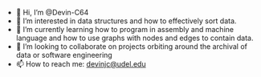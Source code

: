 - 👋 Hi, I’m @Devin-C64
- 👀 I’m interested in data structures and how to effectively sort data.
- 🌱 I’m currently learning how to program in assembly and machine language and how to use graphs with nodes and edges to contain data.
- 💞️ I’m looking to collaborate on projects orbiting around the archival of data or software engineering
- 📫 How to reach me: devinjc@udel.edu

